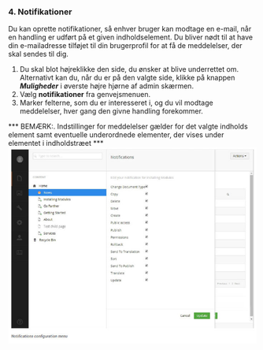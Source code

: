 ### 4. Notifikationer

Du kan oprette notifikationer, så enhver bruger kan modtage en e-mail, når en handling er udført på et given indholdselement. Du bliver nødt til at have din e-mailadresse tilføjet til din brugerprofil for at få de meddelelser, der skal sendes til dig.

1. Du skal blot højreklikke den side, du ønsker at blive underrettet om. Alternativt kan du, når du er på den valgte side, klikke på knappen ***Muligheder*** i øverste højre hjørne af admin skærmen.
2. Vælg **notifikationer** fra genvejsmenuen.
3. Marker felterne, som du er interesseret i, og du vil modtage meddelelser, hver gang den givne handling forekommer.

*** BEMÆRK:. Indstillinger for meddelelser gælder for det valgte indholds element samt eventuelle underordnede elementer, der vises under elementet i indholdstræet ***
![notifications.jpg](images/notifications.jpg)
